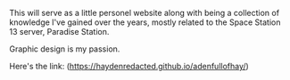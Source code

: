 This will serve as a little personel website along with being a collection of knowledge I've gained over the years, mostly related to the Space Station 13 server, Paradise Station.

Graphic design is my passion.

Here's the link:
(https://haydenredacted.github.io/adenfullofhay/)
